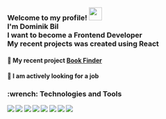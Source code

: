 <h3>Welcome to my profile!  <img src="https://raw.githubusercontent.com/MartinHeinz/MartinHeinz/master/wave.gif" width="30px">
<br>I'm Dominik Bil<br>I want to become a Frontend Developer<br>My recent projects was created using <b>React<b/></h3>

  <h4>📕 My recent project <a href="https://react-books-finder-by-bileq.herokuapp.com">Book Finder</a></h4>
  
<h4>💼 I am actively looking for a job</h4>
  
<h3>:wrench: Technologies and Tools</h3>
  
  

![](https://img.shields.io/badge/React-20232A?style=for-the-badge&logo=react&logoColor=61DAFB)
![](https://img.shields.io/badge/Redux-purple?style=for-the-badge&logo=redux&logoColor=black)
![](https://img.shields.io/badge/JavaScript-F7DF1E?style=for-the-badge&logo=javascript&logoColor=black)
![](https://img.shields.io/badge/TypeScript-007ACC?style=for-the-badge&logo=typescript&logoColor=white)
![](https://img.shields.io/badge/Bootstrap-563D7C?style=for-the-badge&logo=bootstrap&logoColor=white)
![](https://img.shields.io/badge/HTML-239120?style=for-the-badge&logo=html5&logoColor=white)
![](https://img.shields.io/badge/CSS-239120?&style=for-the-badge&logo=css3&logoColor=white)
![](https://img.shields.io/badge/Shell_Script-121011?style=for-the-badge&logo=gnu-bash&logoColor=white) <br>


